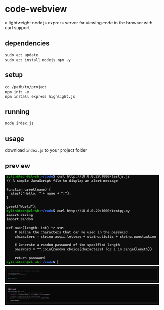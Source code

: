 # code-webview
a lightweight node.js express server for viewing code in the browser with curl support

## dependencies 
```
sudo apt update
sudo apt install nodejs npm -y
```

## setup
```
cd /path/to/project
npm init -y
npm install express highlight.js
```

## running
```
node index.js
```

## usage
download `index.js` to your project folder

## preview
![curl](curl.png)
![web js](web-js.png)
![web py](web-py.png)
